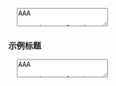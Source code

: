 <pre class="layui-code" lay-options="{preview: true, text: {preview: '综合用法'}, layout: ['preview', 'code'], tools: ['full']}">
  <textarea>
AAA

<!-- import layui -->
<script>
layui.use(function(){
  var MOD_NAME = layui.MOD_NAME;

  
});
</script>
  </textarea>
</pre>

<h3 id="demo-NAME" class="ws-anchor ws-bold">示例标题</h3>

<pre class="layui-code" lay-options="{preview: true, layout: ['preview', 'code'], tools: ['full']}">
  <textarea>
AAA

<!-- import layui -->
<script>
layui.use(function(){
  var MOD_NAME = layui.MOD_NAME;

  
});
</script>
  </textarea>
</pre>